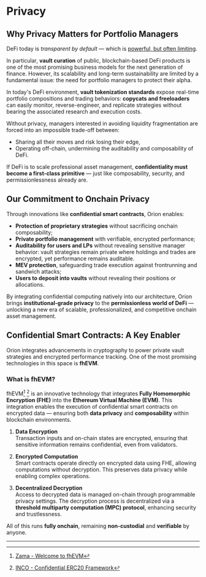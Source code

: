 # Privacy

## Why Privacy Matters for Portfolio Managers

DeFi today is *transparent by default* — which is [powerful, but often limiting](https://www.zama.ai/post/stablecoin-next-chapter-built-in-confidentiality-with-fully-homomorphic-encryption).

In particular, **vault curation** of public, blockchain-based DeFi products is one of the most promising business models for the next generation of finance. However, its scalability and long-term sustainability are limited by a fundamental issue: the need for portfolio managers to protect their alpha.

In today's DeFi environment, **vault tokenization standards** expose real-time portfolio compositions and trading behaviors: **copycats and freeloaders** can easily monitor, reverse-engineer, and replicate strategies without bearing the associated research and execution costs.

Without privacy, managers interested in avoiding liquidity fragmentation are forced into an impossible trade-off between:
- Sharing all their moves and risk losing their edge,
- Operating off-chain, undermining the auditability and composability of DeFi.

If DeFi is to scale professional asset management, **confidentiality must become a first-class primitive** — just like composability, security, and permissionlessness already are.

## Our Commitment to Onchain Privacy

Through innovations like **confidential smart contracts**, Orion enables:
- **Protection of proprietary strategies** without sacrificing onchain composability;
- **Private portfolio management** with verifiable, encrypted performance;
- **Auditability for users and LPs** without revealing sensitive manager behavior: vault strategies remain private where holdings and trades are encrypted, yet performance remains auditable.
- **MEV protection**, safeguarding trade execution against frontrunning and sandwich attacks;
- **Users to deposit into vaults** without revealing their positions or allocations.

By integrating confidential computing natively into our architecture, Orion brings **institutional-grade privacy** to the **permissionless world of DeFi** — unlocking a new era of scalable, professionalized, and competitive onchain asset management.

## Confidential Smart Contracts: A Key Enabler

Orion integrates advancements in cryptography to power private vault strategies and encrypted performance tracking. One of the most promising technologies in this space is **fhEVM**.

### What is fhEVM?

fhEVM[^1] [^2] is an innovative technology that integrates **Fully Homomorphic Encryption (FHE)** into the **Ethereum Virtual Machine (EVM)**. This integration enables the execution of confidential smart contracts on encrypted data — ensuring both **data privacy** and **composability** within blockchain environments.

1. **Data Encryption**  
    Transaction inputs and on-chain states are encrypted, ensuring that sensitive information remains confidential, even from validators.

2. **Encrypted Computation**  
    Smart contracts operate directly on encrypted data using FHE, allowing computations without decryption. This preserves data privacy while enabling complex operations.

3. **Decentralized Decryption**  
    Access to decrypted data is managed on-chain through programmable privacy settings. The decryption process is decentralized via a **threshold multiparty computation (MPC) protocol**, enhancing security and trustlessness.

All of this runs **fully onchain**, remaining **non-custodial** and **verifiable** by anyone.

---

[^1]: [Zama - Welcome to fhEVM](https://docs.zama.ai/fhevm)
[^2]: [INCO - Confidential ERC20 Framework](https://www.inco.org/#research)